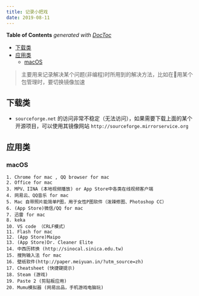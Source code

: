 ```yaml
---
title: 记录小把戏
date: 2019-08-11
---
```


<!-- START doctoc generated TOC please keep comment here to allow auto update -->
<!-- DON'T EDIT THIS SECTION, INSTEAD RE-RUN doctoc TO UPDATE -->
**Table of Contents**  *generated with [DocToc](https://github.com/thlorenz/doctoc)*

- [下载类](#%E4%B8%8B%E8%BD%BD%E7%B1%BB)
- [应用类](#%E5%BA%94%E7%94%A8%E7%B1%BB)
  - [macOS](#macos)

<!-- END doctoc generated TOC please keep comment here to allow auto update -->


> 主要用来记录解决某个问题(非编程)时所用到的解决方法，比如在用某个包管理时，要切换镜像加速

## 下载类

* `sourceforge.net` 的访问非常不稳定（无法访问），如果需要下载上面的某个开源项目，可以使用其镜像网站 `http://sourceforge.mirrorservice.org`

## 应用类

### macOS

    1. Chrome for mac , QQ browser for mac
    2. Office for mac
    3. MPV、IINA (本地视频播放) or App Store中各类在线视频客户端
    4. 网易云、QQ音乐 for mac
    5. Mac 自带照片能简单P图，用于女性P图软件（泼辣修图、Photoshop CC）
    6. (App Store)微信/QQ for mac
    7. 迅雷 for mac
    8. keka
    10. VS code （CRLF模式）
    11. Flash for mac
    12. (App Store)Maipo
    13. (App Store)Dr. Cleaner Elite
    14. 中西历转换 (http://sinocal.sinica.edu.tw)
    15. 搜狗输入法 for mac
    16. 壁纸软件(http://paper.meiyuan.in/?utm_source=zh)
    17. Cheatsheet (快捷键提示)
    18. Steam (游戏)
    19. Paste 2 (剪贴板应用)
    20. Mumu模拟器 (网易出品，手机游戏电脑玩)
